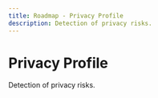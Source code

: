 ```yaml
---
title: Roadmap - Privacy Profile
description: Detection of privacy risks.
---
```

# Privacy Profile
Detection of privacy risks.


